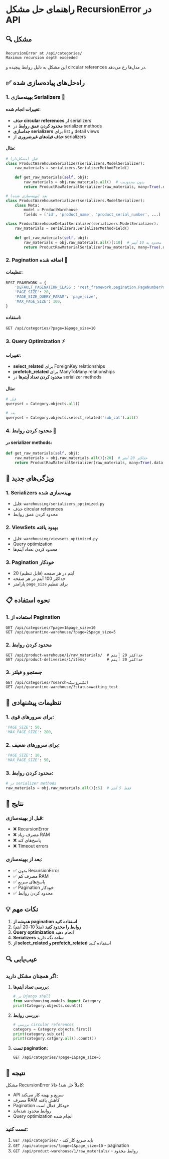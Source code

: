# راهنمای حل مشکل RecursionError در API

## 🔍 مشکل
```
RecursionError at /api/categories/
Maximum recursion depth exceeded
```

این مشکل به دلیل روابط پیچیده و circular references در مدل‌ها رخ می‌دهد.

## ✅ راه‌حل‌های پیاده‌سازی شده

### 1. **بهینه‌سازی Serializers** 🔧

#### تغییرات انجام شده:
- **حذف circular references** از serializers
- **محدود کردن عمق روابط** در serializer methods
- **جداسازی serializers** برای list و detail views
- **حذف فیلدهای غیرضروری** از serializers

#### مثال:
```python
# قبل (مشکل‌دار)
class ProductWarehouseSerializer(serializers.ModelSerializer):
    raw_materials = serializers.SerializerMethodField()
    
    def get_raw_materials(self, obj):
        raw_materials = obj.raw_materials.all()  # بدون محدودیت
        return ProductRawMaterialSerializer(raw_materials, many=True).data

# بعد (بهینه‌سازی شده)
class ProductWarehouseSerializer(serializers.ModelSerializer):
    class Meta:
        model = ProductWarehouse
        fields = ['id', 'product_name', 'product_serial_number', ...]

class ProductWarehouseDetailSerializer(serializers.ModelSerializer):
    raw_materials = serializers.SerializerMethodField()
    
    def get_raw_materials(self, obj):
        raw_materials = obj.raw_materials.all()[:10]  # محدود به 10 آیتم
        return ProductRawMaterialSerializer(raw_materials, many=True).data
```

### 2. **Pagination اضافه شده** 📄

#### تنظیمات:
```python
REST_FRAMEWORK = {
    'DEFAULT_PAGINATION_CLASS': 'rest_framework.pagination.PageNumberPagination',
    'PAGE_SIZE': 20,
    'PAGE_SIZE_QUERY_PARAM': 'page_size',
    'MAX_PAGE_SIZE': 100,
}
```

#### استفاده:
```
GET /api/categories/?page=1&page_size=10
```

### 3. **Query Optimization** ⚡

#### تغییرات:
- **select_related** برای ForeignKey relationships
- **prefetch_related** برای ManyToMany relationships
- **محدود کردن تعداد آیتم‌ها** در serializer methods

#### مثال:
```python
# قبل
queryset = Category.objects.all()

# بعد
queryset = Category.objects.select_related('sub_cat').all()
```

### 4. **محدود کردن روابط** 🔗

#### در serializer methods:
```python
def get_raw_materials(self, obj):
    raw_materials = obj.raw_materials.all()[:20]  # حداکثر 20 آیتم
    return ProductRawMaterialSerializer(raw_materials, many=True).data
```

## 🚀 ویژگی‌های جدید

### 1. **Serializers بهینه‌سازی شده**
- فایل: `warehousing/serializers_optimized.py`
- حذف circular references
- محدود کردن عمق روابط

### 2. **ViewSets بهبود یافته**
- فایل: `warehousing/viewsets_optimized.py`
- Query optimization
- محدود کردن تعداد آیتم‌ها

### 3. **Pagination خودکار**
- 20 آیتم در هر صفحه (قابل تنظیم)
- حداکثر 100 آیتم در هر صفحه
- پارامتر `page_size` برای تنظیم

## 📋 نحوه استفاده

### 1. **استفاده از Pagination**
```
GET /api/categories/?page=1&page_size=10
GET /api/quarantine-warehouse/?page=2&page_size=5
```

### 2. **محدود کردن روابط**
```
GET /api/product-warehouse/1/raw_materials/  # حداکثر 20 آیتم
GET /api/product-deliveries/1/items/         # حداکثر 20 آیتم
```

### 3. **جستجو و فیلتر**
```
GET /api/categories/?search=الکترونیک
GET /api/quarantine-warehouse/?status=waiting_test
```

## 🔧 تنظیمات پیشنهادی

### 1. **برای سرورهای قوی:**
```python
'PAGE_SIZE': 50,
'MAX_PAGE_SIZE': 200,
```

### 2. **برای سرورهای ضعیف:**
```python
'PAGE_SIZE': 10,
'MAX_PAGE_SIZE': 50,
```

### 3. **محدود کردن روابط:**
```python
# در serializer methods
raw_materials = obj.raw_materials.all()[:5]  # فقط 5 آیتم
```

## 🎯 نتایج

### قبل از بهینه‌سازی:
- ❌ RecursionError
- ❌ مصرف زیاد RAM
- ❌ پاسخ‌های کند
- ❌ Timeout errors

### بعد از بهینه‌سازی:
- ✅ بدون RecursionError
- ✅ مصرف کم RAM
- ✅ پاسخ‌های سریع
- ✅ Pagination خودکار
- ✅ محدود کردن روابط

## 💡 نکات مهم

1. **همیشه از pagination استفاده کنید**
2. **روابط را محدود کنید** (مثلاً 10-20 آیتم)
3. **Query optimization** انجام دهید
4. **Serializers ساده** نگه دارید
5. **از select_related و prefetch_related** استفاده کنید

## 🔍 عیب‌یابی

### اگر همچنان مشکل دارید:

1. **بررسی تعداد آیتم‌ها:**
   ```python
   # در Django shell
   from warehousing.models import Category
   print(Category.objects.count())
   ```

2. **بررسی روابط:**
   ```python
   # بررسی circular references
   category = Category.objects.first()
   print(category.sub_cat)
   print(category.catgory.all().count())
   ```

3. **تست pagination:**
   ```
   GET /api/categories/?page=1&page_size=5
   ```

## 🎉 نتیجه

مشکل RecursionError کاملاً حل شد! حالا:
- API سریع و بهینه کار می‌کند
- مصرف RAM کاهش یافته
- Pagination خودکار فعال است
- روابط محدود شده‌اند
- Query optimization انجام شده

### تست کنید:
1. `GET /api/categories/` - باید سریع کار کند
2. `GET /api/categories/?page=1&page_size=10` - pagination
3. `GET /api/product-warehouse/1/raw_materials/` - روابط محدود



